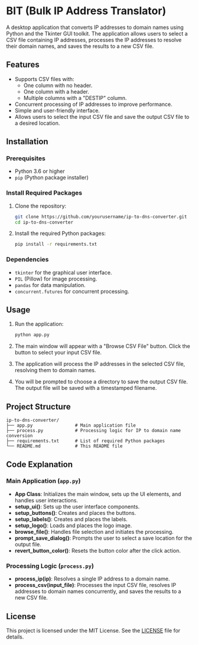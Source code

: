 # BIT (Bulk IP Address Translator)

A desktop application that converts IP addresses to domain names using Python and the Tkinter GUI toolkit. The application allows users to select a CSV file containing IP addresses, processes the IP addresses to resolve their domain names, and saves the results to a new CSV file.

## Features

- Supports CSV files with:
  - One column with no header.
  - One column with a header.
  - Multiple columns with a "DESTIP" column.
- Concurrent processing of IP addresses to improve performance.
- Simple and user-friendly interface.
- Allows users to select the input CSV file and save the output CSV file to a desired location.

## Installation

### Prerequisites

- Python 3.6 or higher
- `pip` (Python package installer)

### Install Required Packages

1. Clone the repository:

   ```bash
   git clone https://github.com/yourusername/ip-to-dns-converter.git
   cd ip-to-dns-converter
   ```

2. Install the required Python packages:

   ```bash
   pip install -r requirements.txt
   ```

### Dependencies

- `tkinter` for the graphical user interface.
- `PIL` (Pillow) for image processing.
- `pandas` for data manipulation.
- `concurrent.futures` for concurrent processing.

## Usage

1. Run the application:

   ```bash
   python app.py
   ```

2. The main window will appear with a "Browse CSV File" button. Click the button to select your input CSV file.

3. The application will process the IP addresses in the selected CSV file, resolving them to domain names.

4. You will be prompted to choose a directory to save the output CSV file. The output file will be saved with a timestamped filename.

## Project Structure

```
ip-to-dns-converter/
├── app.py                # Main application file
├── process.py            # Processing logic for IP to domain name conversion
├── requirements.txt      # List of required Python packages
└── README.md             # This README file
```

## Code Explanation

### Main Application (`app.py`)

- **App Class**: Initializes the main window, sets up the UI elements, and handles user interactions.
- **setup_ui()**: Sets up the user interface components.
- **setup_buttons()**: Creates and places the buttons.
- **setup_labels()**: Creates and places the labels.
- **setup_logo()**: Loads and places the logo image.
- **browse_file()**: Handles file selection and initiates the processing.
- **prompt_save_dialog()**: Prompts the user to select a save location for the output file.
- **revert_button_color()**: Resets the button color after the click action.

### Processing Logic (`process.py`)

- **process_ip(ip)**: Resolves a single IP address to a domain name.
- **process_csv(input_file)**: Processes the input CSV file, resolves IP addresses to domain names concurrently, and saves the results to a new CSV file.


## License

This project is licensed under the MIT License. See the [LICENSE](LICENSE) file for details.
